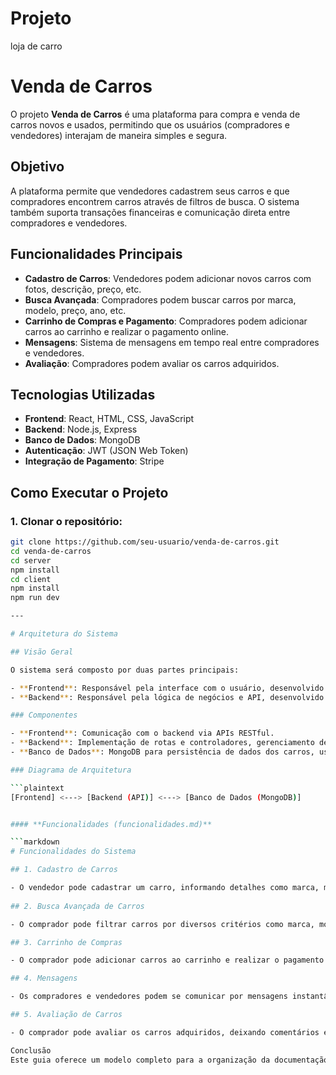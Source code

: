 # Projeto
 loja de carro

 # Venda de Carros

O projeto **Venda de Carros** é uma plataforma para compra e venda de carros novos e usados, permitindo que os usuários (compradores e vendedores) interajam de maneira simples e segura.

## Objetivo

A plataforma permite que vendedores cadastrem seus carros e que compradores encontrem carros através de filtros de busca. O sistema também suporta transações financeiras e comunicação direta entre compradores e vendedores.

## Funcionalidades Principais

- **Cadastro de Carros**: Vendedores podem adicionar novos carros com fotos, descrição, preço, etc.
- **Busca Avançada**: Compradores podem buscar carros por marca, modelo, preço, ano, etc.
- **Carrinho de Compras e Pagamento**: Compradores podem adicionar carros ao carrinho e realizar o pagamento online.
- **Mensagens**: Sistema de mensagens em tempo real entre compradores e vendedores.
- **Avaliação**: Compradores podem avaliar os carros adquiridos.

## Tecnologias Utilizadas

- **Frontend**: React, HTML, CSS, JavaScript
- **Backend**: Node.js, Express
- **Banco de Dados**: MongoDB
- **Autenticação**: JWT (JSON Web Token)
- **Integração de Pagamento**: Stripe

## Como Executar o Projeto

### 1. Clonar o repositório:

```bash
git clone https://github.com/seu-usuario/venda-de-carros.git
cd venda-de-carros
cd server
npm install
cd client
npm install
npm run dev

---

# Arquitetura do Sistema

## Visão Geral

O sistema será composto por duas partes principais:

- **Frontend**: Responsável pela interface com o usuário, desenvolvido em **React**.
- **Backend**: Responsável pela lógica de negócios e API, desenvolvido com **Node.js** e **Express**.

### Componentes

- **Frontend**: Comunicação com o backend via APIs RESTful.
- **Backend**: Implementação de rotas e controladores, gerenciamento de banco de dados, autenticação de usuários.
- **Banco de Dados**: MongoDB para persistência de dados dos carros, usuários e transações.

### Diagrama de Arquitetura

```plaintext
[Frontend] <---> [Backend (API)] <---> [Banco de Dados (MongoDB)]


#### **Funcionalidades (funcionalidades.md)**

```markdown
# Funcionalidades do Sistema

## 1. Cadastro de Carros

- O vendedor pode cadastrar um carro, informando detalhes como marca, modelo, ano, preço, quilometragem, fotos e descrição.
  
## 2. Busca Avançada de Carros

- O comprador pode filtrar carros por diversos critérios como marca, modelo, preço, ano, quilometragem e tipo.

## 3. Carrinho de Compras

- O comprador pode adicionar carros ao carrinho e realizar o pagamento via **Stripe**.

## 4. Mensagens

- Os compradores e vendedores podem se comunicar por mensagens instantâneas.

## 5. Avaliação de Carros

- O comprador pode avaliar os carros adquiridos, deixando comentários e uma nota (de 1 a 5 estrelas).

Conclusão
Este guia oferece um modelo completo para a organização da documentação e das propostas do projeto Venda de Carros diretamente no repositório do GitHub. Isso ajudará você a manter uma documentação acessível, bem estruturada e útil para todos os envolvidos no desenvolvimento.
